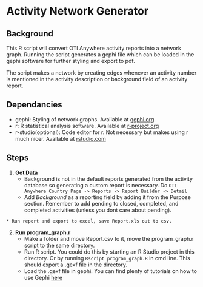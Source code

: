 # Activity Network Generator
## Background

This R script will convert OTI Anywhere activity reports into a network graph. Running the script generates a gephi file which can be loaded in the gephi software for further styling and export to pdf.

The script makes a network by creating edges whenever an activity number is mentioned in the activity description or background field of an activity report.

## Dependancies
- gephi: Styling of network graphs. Available at [gephi.org](https://gephi.org/).
- r: R statistical analysis software. Available at [r-project.org](https://www.r-project.org/) 
- r-studio(optional): Code editor for r. Not necessary but makes using r much nicer. Available at [rstudio.com](https://www.rstudio.com) 


## Steps

1. **Get Data** 
	* Background is not in the default reports generated from the activity database so generating a custom report is necessary. Do `OTI Anywhere Country Page -> Reports -> Report Builder -> Detail`
	* Add *Background* as a reporting field by adding it from the Purpose section. Remember to add pending to closed, completed, and completed activities (unless you dont care about pending). 

[report builder]: https://raw.githubusercontent.com/otihub/activity_network/master/report-builder.png 

	* Run report and export to excel, save Report.xls out to csv.  

2. **Run program_graph.r**
	* Make a folder and move Report.csv to it, move the program_graph.r script to the same directory.
	* Run R script. You could do this by starting an R Studio project in this directory. Or by running `Rscript program_graph.R` in cmd line. This should export a .gexf file in the directory.
	* Load the .gexf file in gephi. You can find plenty of tutorials on how to use Gephi [here](https://gephi.org/users/)
   
